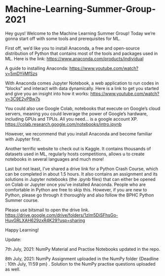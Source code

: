 # Machine-Learning-Summer-Group-2021

Hey guys! Welcome to the Machine Learning Summer Group! Today we’re gonna start off with some tools and prerequisites for ML. 

First off, we’d like you to install Anaconda, a free and open-source distribution of Python that contains most of the tools and packages used in ML. Here is the link: 
https://www.anaconda.com/products/individual 

A guide to installing Anaconda: 
https://www.youtube.com/watch?v=5mDYijMfSzs 

With Anaconda comes Jupyter Notebook, a web application to run codes in “blocks” and interact with data dynamically. Here is a link to get you started and give you an insight into how it works: 
https://www.youtube.com/watch?v=3C9E2yPBw7s 

You could also use Google Colab, notebooks that execute on Google’s cloud servers, meaning you could leverage the power of Google’s hardware, including GPUs and TPUs. All you need... is a google account XP. 
https://colab.research.google.com/notebooks/intro.ipynb 

However, we recommend that you install Anaconda and become familiar with Jupyter first.  

Another terrific website to check out is Kaggle. It contains thousands of datasets used in ML, regularly hosts competitions, allows u to create notebooks in several languages and much more! 

Last but not least, I’ve shared a drive link for a Python Crash Course, which can be completed in about 1.5 hours. It also contains an assignment and its solutions in Jupyter notebooks (the .ipynb files) that can either be opened on Colab or Jupyter once you’ve installed Anaconda. People who are comfortable in Python are free to skip this. However, if you are new to Python, please go through it thoroughly and also follow the BPHC Python Summer course. 

Please use bitsmail to open the drive link.
https://drive.google.com/drive/folders/1zIm5DiSFhsGo-HuvGRLXAH629zxR4K29?usp=sharing 

Happy Learning!

Update:

7th July, 2021: NumPy Material and Practise Notebooks updated in the repo.

8th July, 2021: NumPy Assignment uploaded in the NumPy folder {Deadline : 10th July, 11:59 pm} . Solution to the NumPy practise questions uploaded as well.

